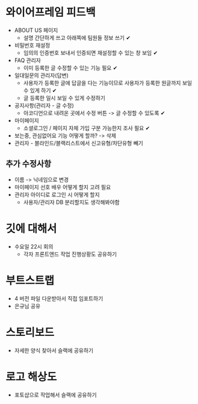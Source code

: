 # 와이어프레임 피드백
- ABOUT US 페이지
  - 설명 간단하게 쓰고 아래쪽에 팀원들 정보 쓰기 ✔︎
- 비밀번호 재설정
  - 임의의 인증번호 보내서 인증되면 재설정할 수 있는 창 보임 ✔︎
- FAQ 관리자
  - 이미 등록한 글 수정할 수 있는 기능 필요 ✔︎
- 일대일문의 관리자(답변)
  - 사용자가 등록한 글에 답글을 다는 기능이므로 사용자가 등록한 원글까지 보일 수 있게 하기 ✔︎
  - 글 등록한 일시 보일 수 있게 수정하기
- 공지사항(관리자 - 글 수정)
  - 아코디언으로 내려온 곳에서 수정 버튼 -> 글 수정할 수 있도록 ✔︎
- 마이페이지
  - 소셜로그인 / 페이지 자체 가입 구분 가능한지 조사 필요 ✔︎
- 보는중, 관심없어요 기능 어떻게 할까? -> 삭제
- 관리자 - 블라인드/블랙리스트에서 신고유형/차단유형 빼기

## 추가 수정사항
- 이름 -> 닉네임으로 변경
- 마이페이지 선호 배우 어떻게 할지 고려 필요
- 관리자 아이디로 로그인 시 어떻게 할지
  - 사용자/관리자 DB 분리할지도 생각해봐야함

# 깃에 대해서
- 수요일 22시 회의
  - 각자 프론트엔드 작업 진행상황도 공유하기

# 부트스트랩
- 4 버전 파일 다운받아서 직접 임포트하기
- 은규님 공유

# 스토리보드
- 자세한 양식 찾아서 슬랙에 공유하기

# 로고 해상도
- 포토샵으로 작업해서 슬랙에 공유하기